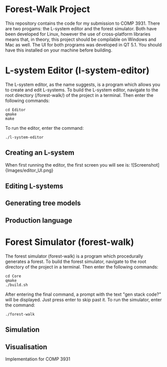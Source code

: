 # Forest-Walk Project
This repository contains the code for my submission to COMP 3931. There are two progams: the L-system editor and the forest simulator. Both have been developed for Linux, however the use of cross-platform libraries means that, in theory, this project should be compilable on Windows and Mac as well.
The UI for both programs was developed in QT 5.1. You should have this installed on your machine before building.

# L-system Editor (l-system-editor)
The L-system editor, as the name suggests, is a program which allows you to create and edit L-systems. To build the L-system editor, navigate to the root directory (/forest-walk/) of the project in a terminal. Then enter the following commands:
~~~~
cd Editor
qmake
make
~~~~
To run the editor, enter the command:
~~~~
./l-system-editor
~~~~

## Creating an L-system
When first running the editor, the first screen you will see is: ![Screenshot]{Images/editor_UI.png}
## Editing L-systems
## Generating tree models
## Production language

# Forest Simulator (forest-walk)
The forest simulator (forest-walk) is a program which procedurally generates a forest.
To build the forest simulator, navigate to the root directory of the project in a terminal. Then enter the following commands:
~~~~
cd Core
qmake
./build.sh
~~~~
After entering the final command, a prompt with the text "gen stack code?" will be displayed. Just press enter to skip past it.
To run the simulator, enter the command:
~~~~
./forest-walk
~~~~

## Simulation
## Visualisation

Implementation for COMP 3931

